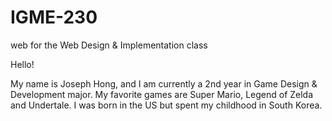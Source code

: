 # IGME-230
web for the Web Design &amp; Implementation class

Hello!

My name is Joseph Hong, and I am currently a 2nd year in Game Design & Development major. My favorite games are Super Mario, Legend of Zelda and Undertale. I was born in the US but spent my childhood in South Korea.
